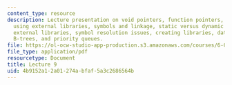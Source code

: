 ```yaml
---
content_type: resource
description: Lecture presentation on void pointers, function pointers, hash tables,
  using external libraries, symbols and linkage, static versus dynamic linkage, linking
  external libraries, symbol resolution issues, creating libraries, data structures,
  B-trees, and priority queues.
file: https://ol-ocw-studio-app-production.s3.amazonaws.com/courses/6-087-practical-programming-in-c-january-iap-2010/4b9152a12a01274abfaf5a3c2686564b_MIT6_087IAP10_lec09.pdf
file_type: application/pdf
resourcetype: Document
title: Lecture 9
uid: 4b9152a1-2a01-274a-bfaf-5a3c2686564b
---
```

